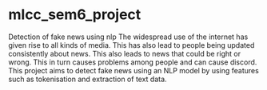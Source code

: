 # mlcc_sem6_project
Detection of fake news using nlp
The widespread use of the internet has given rise to all kinds of media. This has also lead to people being updated consistently about news.
This also leads to news that could be right or wrong. This in turn causes problems among people and can cause discord.
This project aims to detect fake news using an NLP model by using features such as tokenisation and extraction of text data.
